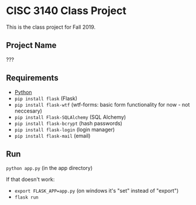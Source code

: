 # CISC 3140 Class Project

This is the class project for Fall 2019.

## Project Name

???

## Requirements

- [Python](https://www.python.org/downloads/)
- `pip install flask` (Flask)
- `pip install flask-wtf` (wtf-forms: basic form functionality for now - not neccesary)
- `pip install Flask-SQLAlchemy` (SQL Alchemy)
- `pip install flask-bcrypt` (hash passwords)
- `pip install flask-login` (login manager)
- `pip install flask-mail` (email)

## Run

`python app.py` (in the app directory)

If that doesn't work:
- `export FLASK_APP=app.py` (on windows it's "set" instead of "export")
- `flask run`

